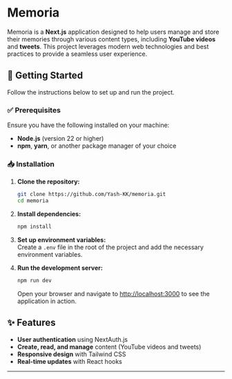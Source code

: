 # Memoria

Memoria is a **Next.js** application designed to help users manage and store their memories through various content types, including **YouTube videos** and **tweets**. This project leverages modern web technologies and best practices to provide a seamless user experience.

## 🚀 Getting Started

Follow the instructions below to set up and run the project.

### ✅ Prerequisites
Ensure you have the following installed on your machine:

- **Node.js** (version 22 or higher)
- **npm**, **yarn**, or another package manager of your choice

### 📥 Installation

1. **Clone the repository:**
   ```sh
   git clone https://github.com/Yash-KK/memoria.git
   cd memoria
   ```
2. **Install dependencies:**
   ```sh
   npm install
   ```
3. **Set up environment variables:**  
   Create a `.env` file in the root of the project and add the necessary environment variables.

4. **Run the development server:**
   ```sh
   npm run dev
   ```

   Open your browser and navigate to [http://localhost:3000](http://localhost:3000) to see the application in action.

## ✨ Features

- **User authentication** using NextAuth.js
- **Create, read, and manage** content (YouTube videos and tweets)
- **Responsive design** with Tailwind CSS
- **Real-time updates** with React hooks
---
